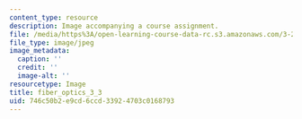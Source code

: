 ```yaml
---
content_type: resource
description: Image accompanying a course assignment.
file: /media/https%3A/open-learning-course-data-rc.s3.amazonaws.com/3-22-mechanical-behavior-of-materials-spring-2008/746c50b2e9cd6ccd33924703c0168793_fiber_optics_3_3.jpg
file_type: image/jpeg
image_metadata:
  caption: ''
  credit: ''
  image-alt: ''
resourcetype: Image
title: fiber_optics_3_3
uid: 746c50b2-e9cd-6ccd-3392-4703c0168793
---
```

